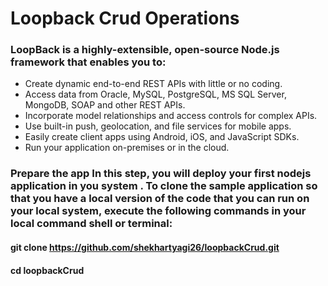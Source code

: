 # Loopback Crud Operations

### LoopBack is a highly-extensible, open-source Node.js framework that enables you to:

  * Create dynamic end-to-end REST APIs with little or no coding.
  * Access data from Oracle, MySQL, PostgreSQL, MS SQL Server, MongoDB, SOAP and other REST APIs.
  * Incorporate model relationships and access controls for complex APIs.
  * Use built-in push, geolocation, and file services for mobile apps.
  * Easily create client apps using Android, iOS, and JavaScript SDKs.
  * Run your application on-premises or in the cloud.

  ### Prepare the app In this step, you will deploy your first nodejs application in you system . To clone the sample application so that you have a local version of the code that you can run on your local system, execute the following commands in your local command shell or terminal: 

  #### git clone https://github.com/shekhartyagi26/loopbackCrud.git

  #### cd loopbackCrud